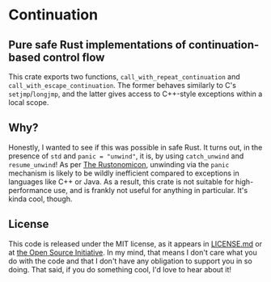 # Continuation
## Pure safe Rust implementations of continuation-based control flow

This crate exports two functions, `call_with_repeat_continuation` and
`call_with_escape_continuation`. The former behaves similarly to C's `setjmp`/`longjmp`,
and the latter gives access to C++-style exceptions within a local scope.

## Why?

Honestly, I wanted to see if this was possible in safe Rust. It turns out, in the presence
of `std` and `panic = "unwind"`, it is, by using `catch_unwind` and `resume_unwind`! As
per [The Rustonomicon](https://doc.rust-lang.org/nomicon/unwinding.html), unwinding via
the `panic` mechanism is likely to be wildly inefficient compared to exceptions in
languages like C++ or Java. As a result, this crate is not suitable for high-performance
use, and is frankly not useful for anything in particular. It's kinda cool, though.

## License

This code is released under the MIT license, as it appears in [LICENSE.md](./LICENSE.md)
or at [the Open Source Initiative](https://opensource.org/licenses/MIT). In my mind, that
means I don't care what you do with the code and that I don't have any obligation to
support you in so doing. That said, if you do something cool, I'd love to hear about it!
